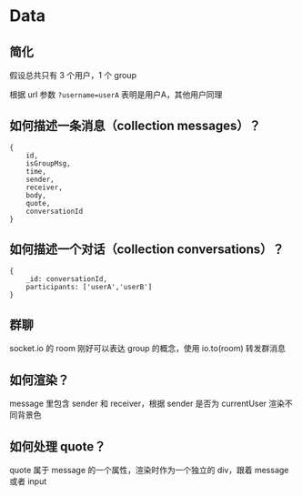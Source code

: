 # Data

## 简化

假设总共只有 3 个用户，1 个 group

根据 url 参数 `?username=userA` 表明是用户A，其他用户同理

## 如何描述一条消息（collection messages）？
 
```
{
    id,
    isGroupMsg,
    time,
    sender,
    receiver,
    body,
    quote,
    conversationId
}

```

## 如何描述一个对话（collection conversations）？
```
{
    _id: conversationId,
    participants: ['userA','userB']
}
```

## 群聊

 socket.io 的 room 刚好可以表达 group 的概念，使用 io.to(room) 转发群消息

## 如何渲染？

message 里包含 sender 和 receiver，根据 sender 是否为 currentUser 渲染不同背景色

## 如何处理 quote？

quote 属于 message 的一个属性，渲染时作为一个独立的 div，跟着 message 或者 input




